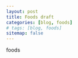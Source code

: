 ```yaml
---
layout: post
title: Foods draft
categories: [blog, foods]
# tags: [blog, foods]
sitemap: false
---
```


foods

